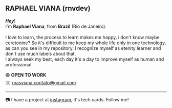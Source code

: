 RAPHAEL VIANA (rnvdev) <br>
---
***Hey***!<br> 
I'm **Raphael Viana**, from **Brazil** (Rio de Janeiro).<br>
<br>
I love to learn, the process to learn makes me happy, i don't know maybe ceretonine?
So it's difficult to me keep my whole life only in one technology, as can you see in my repository.
I recognize myself as etenity learner and don't use much labels about that.
<br>
I always seek my best, each day it's a day to improve myself as human and professional.
<br>

🟢 **OPEN TO WORK**<br>
✉️ rnasviana.contato@gmail.com

---

📷 I have a project at <a href="http://instagram.com/rnvdev">instagram</a>, it's tech cards. Follow me!
